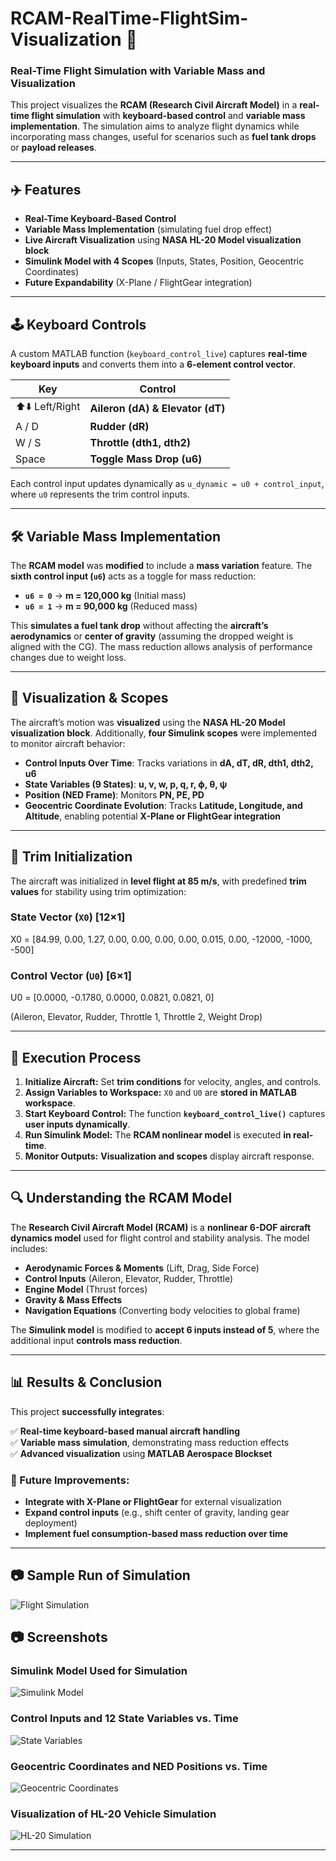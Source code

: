 # RCAM-RealTime-FlightSim-Visualization 🚀

### Real-Time Flight Simulation with Variable Mass and Visualization

This project visualizes the **RCAM (Research Civil Aircraft Model)** in a **real-time flight simulation** with **keyboard-based control** and **variable mass implementation**. The simulation aims to analyze flight dynamics while incorporating mass changes, useful for scenarios such as **fuel tank drops** or **payload releases**.

---

## ✈️ Features

- **Real-Time Keyboard-Based Control**  
- **Variable Mass Implementation** (simulating fuel drop effect)  
- **Live Aircraft Visualization** using **NASA HL-20 Model visualization block**  
- **Simulink Model with 4 Scopes** (Inputs, States, Position, Geocentric Coordinates)  
- **Future Expandability** (X-Plane / FlightGear integration)

---

## 🕹️ Keyboard Controls

A custom MATLAB function (`keyboard_control_live`) captures **real-time keyboard inputs** and converts them into a **6-element control vector**.

| Key  | Control |
|------|---------|
| ⬆️⬇️ Left/Right | **Aileron (dA) & Elevator (dT)** |
| A / D | **Rudder (dR)** |
| W / S | **Throttle (dth1, dth2)** |
| Space | **Toggle Mass Drop (u6)** |

Each control input updates dynamically as `u_dynamic = u0 + control_input`, where `u0` represents the trim control inputs.

---

## 🛠️ Variable Mass Implementation

The **RCAM model** was **modified** to include a **mass variation** feature. The **sixth control input (`u6`)** acts as a toggle for mass reduction:

- **`u6 = 0`** → **m = 120,000 kg** (Initial mass)
- **`u6 = 1`** → **m = 90,000 kg** (Reduced mass)

This **simulates a fuel tank drop** without affecting the **aircraft’s aerodynamics** or **center of gravity** (assuming the dropped weight is aligned with the CG). The mass reduction allows analysis of performance changes due to weight loss.

---

## 🎥 Visualization & Scopes

The aircraft’s motion was **visualized** using the **NASA HL-20 Model visualization block**. Additionally, **four Simulink scopes** were implemented to monitor aircraft behavior:

- **Control Inputs Over Time**: Tracks variations in **dA, dT, dR, dth1, dth2, u6**  
- **State Variables (9 States)**: **u, v, w, p, q, r, ϕ, θ, ψ**  
- **Position (NED Frame)**: Monitors **PN, PE, PD**  
- **Geocentric Coordinate Evolution**: Tracks **Latitude, Longitude, and Altitude**, enabling potential **X-Plane or FlightGear integration**

---

## 🏁 Trim Initialization

The aircraft was initialized in **level flight at 85 m/s**, with predefined **trim values** for stability using trim optimization:

### **State Vector (`X0`)** **[12×1]**


X0 = [84.99, 0.00, 1.27, 0.00, 0.00, 0.00, 0.00, 0.015, 0.00, -12000, -1000, -500]



### **Control Vector (`U0`)** **[6×1]**


U0 = [0.0000, -0.1780, 0.0000, 0.0821, 0.0821, 0]


(Aileron, Elevator, Rudder, Throttle 1, Throttle 2, Weight Drop)

---

## 📌 Execution Process

1. **Initialize Aircraft:** Set **trim conditions** for velocity, angles, and controls.
2. **Assign Variables to Workspace:** `X0` and `U0` are **stored in MATLAB workspace**.
3. **Start Keyboard Control:** The function **`keyboard_control_live()`** captures **user inputs dynamically**.
4. **Run Simulink Model:** The **RCAM nonlinear model** is executed **in real-time**.
5. **Monitor Outputs:** **Visualization and scopes** display aircraft response.

---

## 🔍 Understanding the RCAM Model

The **Research Civil Aircraft Model (RCAM)** is a **nonlinear 6-DOF aircraft dynamics model** used for flight control and stability analysis. The model includes:

- **Aerodynamic Forces & Moments** (Lift, Drag, Side Force)
- **Control Inputs** (Aileron, Elevator, Rudder, Throttle)
- **Engine Model** (Thrust forces)
- **Gravity & Mass Effects**
- **Navigation Equations** (Converting body velocities to global frame)

The **Simulink model** is modified to **accept 6 inputs instead of 5**, where the additional input **controls mass reduction**.

---

## 📊 Results & Conclusion

This project **successfully integrates**:

✅ **Real-time keyboard-based manual aircraft handling**  
✅ **Variable mass simulation**, demonstrating mass reduction effects  
✅ **Advanced visualization** using **MATLAB Aerospace Blockset**  

### 🔮 Future Improvements:
- **Integrate with X-Plane or FlightGear** for external visualization  
- **Expand control inputs** (e.g., shift center of gravity, landing gear deployment)  
- **Implement fuel consumption-based mass reduction over time**  

---

## 📷 Sample Run of Simulation


![Flight Simulation](My-Movie-4.gif)



## 📷 Screenshots

### **Simulink Model Used for Simulation**
![Simulink Model](Sinmod.png)

### **Control Inputs and 12 State Variables vs. Time**
![State Variables](Sample1.png)

### **Geocentric Coordinates and NED Positions vs. Time**
![Geocentric Coordinates](Sample2.png)

### **Visualization of HL-20 Vehicle Simulation**
![HL-20 Simulation](HL20.png)

---
